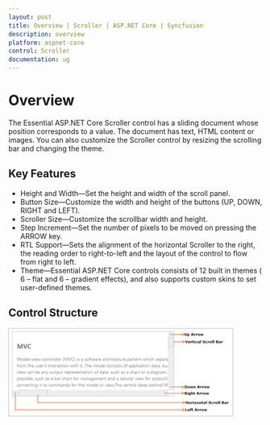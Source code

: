 ```yaml
---
layout: post
title: Overview | Scroller | ASP.NET Core | Syncfusion
description: overview
platform: aspnet-core
control: Scroller
documentation: ug
---
```


# Overview

The Essential ASP.NET Core Scroller control has a sliding document whose position corresponds to a value. The document has text, HTML content or images. You can also customize the Scroller control by resizing the scrolling bar and changing the theme.

## Key Features

* Height and Width—Set the height and width of the scroll panel.
* Button Size—Customize the width and height of the buttons (UP, DOWN, RIGHT and LEFT).
* Scroller Size—Customize the scrollbar width and height.
* Step Increment—Set the number of pixels to be moved on pressing the ARROW key.
* RTL Support—Sets the alignment of the horizontal Scroller to the right, the reading order to right-to-left and the layout of the control to flow from right to left.
* Theme—Essential ASP.NET Core controls consists of 12 built in themes ( 6 – flat and 6 – gradient effects), and also supports custom skins to set user-defined themes.

## Control Structure

![](Overview_images/Overview_img1.png)